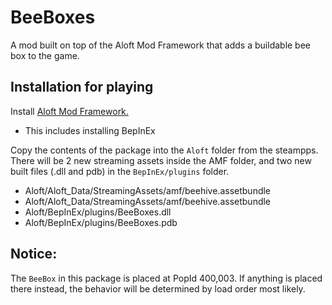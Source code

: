 # BeeBoxes
A mod built on top of the Aloft Mod Framework that adds a buildable bee box to the game.

## Installation for playing

Install [Aloft Mod Framework.](https://thunderstore.io/c/aloft/p/AloftModFramework/Aloft_Mod_Framework/)
- This includes installing BepInEx

Copy the contents of the package into the `Aloft` folder from the steampps. There will be 2 new streaming assets inside the AMF folder, and two new built files (.dll and pdb) in the `BepInEx/plugins` folder.
- Aloft/Aloft_Data/StreamingAssets/amf/beehive.assetbundle
- Aloft/Aloft_Data/StreamingAssets/amf/beehive.assetbundle
- Aloft/BepInEx/plugins/BeeBoxes.dll
- Aloft/BepInEx/plugins/BeeBoxes.pdb

## Notice:
The `BeeBox` in this package is placed at PopId 400,003. If anything is placed there instead, the behavior will be determined by load order most likely.